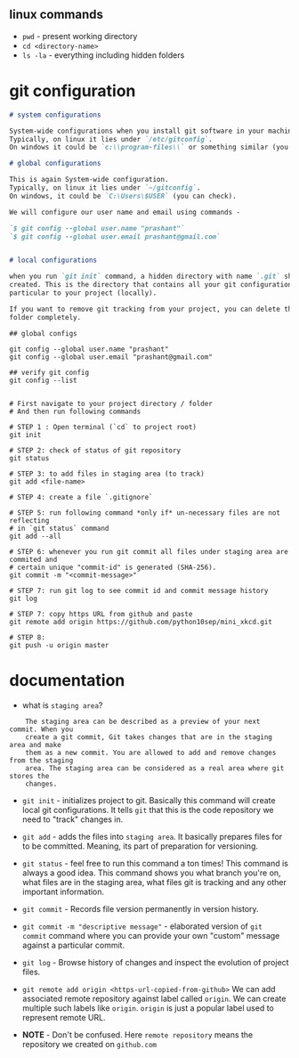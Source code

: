 ## linux commands

- `pwd` - present working directory
- `cd <directory-name>` 
- `ls -la` - everything including hidden folders

# git configuration

```markdown
# system configurations

System-wide configurations when you install git software in your machine.
Typically, on linux it lies under `/etc/gitconfig`.
On windows it could be `c:\\program-files\\` or something similar (you can check).

# global configurations

This is again System-wide configuration.
Typically, on linux it lies under `~/gitconfig`.
On windows, it could be `C:\Users\$USER` (you can check).

We will configure our user name and email using commands -

`$ git config --global user.name "prashant"`
`$ git config --global user.email prashant@gmail.com`


# local configurations

when you run `git init` command, a hidden directory with name `.git` should be 
created. This is the directory that contains all your git configurations 
particular to your project (locally).

If you want to remove git tracking from your project, you can delete this `.git`
folder completely.
```

```shell
## global configs

git config --global user.name "prashant"
git config --global user.email "prashant@gmail.com"

## verify git config
git config --list
```

```shell

# First navigate to your project directory / folder
# And then run following commands

# STEP 1 : Open terminal (`cd` to project root)
git init

# STEP 2: check of status of git repository
git status

# STEP 3: to add files in staging area (to track)
git add <file-name>

# STEP 4: create a file `.gitignore`

# STEP 5: run following command *only if* un-necessary files are not reflecting
# in `git status` command
git add --all

# STEP 6: whenever you run git commit all files under staging area are commited and
# certain unique "commit-id" is generated (SHA-256).
git commit -m "<commit-message>"

# STEP 7: run git log to see commit id and commit message history
git log

# STEP 7: copy https URL from github and paste 
git remote add origin https://github.com/python10sep/mini_xkcd.git

# STEP 8:
git push -u origin master
```


# documentation

- what is `staging area`?
```
    The staging area can be described as a preview of your next commit. When you
    create a git commit, Git takes changes that are in the staging area and make
    them as a new commit. You are allowed to add and remove changes from the staging
    area. The staging area can be considered as a real area where git stores the
    changes.
```

- `git init` - initializes project to git. Basically this command will create 
local git configurations. It tells `git` that this is the code repository we need
to "track" changes in.

- `git add` - adds the files into `staging area`. It basically prepares files for
to be committed. Meaning, its part of preparation for 
versioning.

- `git status` - feel free to run this command a ton times! 
This command is always a good idea. This command shows you what branch you're on, 
what files are in the staging area, what files git is tracking and any other 
important information.

- `git commit` - Records file version permanently in version history.

- `git commit -m "descriptive message"` - elaborated version of `git commit` 
command where you can provide your own "custom" message against
a particular commit.

- `git log` - Browse history of changes and inspect the evolution of project files.

- `git remote add origin <https-url-copied-from-github>`
We can add associated remote repository against label called `origin`.
We can create multiple such labels like `origin`.
`origin` is just a popular label used to represent remote URL.

- **NOTE** -
Don't be confused.
Here `remote repository` means the repository we created on `github.com`
